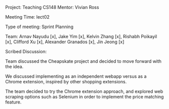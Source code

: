 
Project: Teaching CS148
Mentor: Vivian Ross

Meeting Time: lect02

Type of meeting: Sprint Planning

Team: Arnav Nayudu [x], Jake Yim [x], Kelvin Zhang [x], Rishabh Poikayil [x], Clifford Xu [x], Alexander Granados [x], Jin Jeong [x]

Scribed Discussion:

Team discussed the Cheapskate project and decided to move forward with the idea. 

We discussed implementing as an independent webapp versus as a Chrome extension, inspired by other shopping extensions. 

The team decided to try the Chrome extension approach, and explored web scraping options such as Selenium in order to implement the price matching feature.



